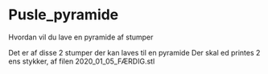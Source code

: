 # Pusle_pyramide
Hvordan vil du lave en pyramide af stumper

Det er af disse 2 stumper der kan laves til en pyramide
Der skal ed printes 2 ens stykker, af filen 2020_01_05_FÆRDIG.stl

